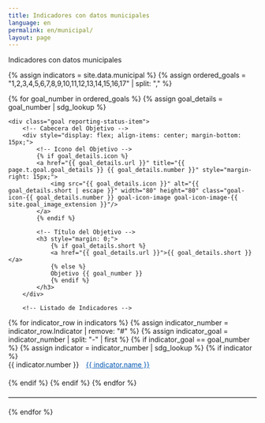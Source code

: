 ```yaml
---
title: Indicadores con datos municipales
language: en
permalink: en/municipal/
layout: page
---
```


Indicadores con datos municipales

<div class="container">
  {% assign indicators = site.data.municipal %}
  {% assign ordered_goals = "1,2,3,4,5,6,7,8,9,10,11,12,13,14,15,16,17" | split: "," %}

  <!-- Mostrar indicadores agrupados en orden de objetivos -->
  {% for goal_number in ordered_goals %}
    {% assign goal_details = goal_number | sdg_lookup %}

    <div class="goal reporting-status-item">
        <!-- Cabecera del Objetivo -->
        <div style="display: flex; align-items: center; margin-bottom: 15px;">
            <!-- Icono del Objetivo -->
            {% if goal_details.icon %}
            <a href="{{ goal_details.url }}" title="{{ page.t.goal.goal_details }} {{ goal_details.number }}" style="margin-right: 15px;">
                <img src="{{ goal_details.icon }}" alt="{{ goal_details.short | escape }}" width="80" height="80" class="goal-icon-{{ goal_details.number }} goal-icon-image goal-icon-image-{{ site.goal_image_extension }}"/>
            </a>
            {% endif %}
            
            <!-- Título del Objetivo -->
            <h3 style="margin: 0;">
                {% if goal_details.short %}
                <a href="{{ goal_details.url }}">{{ goal_details.short }}</a>
                {% else %}
                Objetivo {{ goal_number }}
                {% endif %}
            </h3>
        </div>

        <!-- Listado de Indicadores -->
<ul style="list-style: none; padding: 0; margin-top: 10px;">
  {% for indicator_row in indicators %}
    {% assign indicator_number = indicator_row.Indicator | remove: "#" %}
    {% assign indicator_goal = indicator_number | split: "-" | first %}
    {% if indicator_goal == goal_number %}
      {% assign indicator = indicator_number | sdg_lookup %}
      {% if indicator %}
        <li style="margin-bottom: 20px; display: flex; align-items: flex-start;">
          <span style="flex-shrink: 0;">{{ indicator.number }}</span>
          <a href="{{ indicator.url }}" style="text-decoration: underline; color: #0056b3; margin-left: 1em; flex-grow: 1;">
            {{ indicator.name }}
          </a>
        </li>
      {% endif %}
    {% endif %}
  {% endfor %}
</ul>
    </div>
    <hr style="border: 0; border-top: 1px solid #ccc; margin: 20px 0;">
  {% endfor %}
</div>
